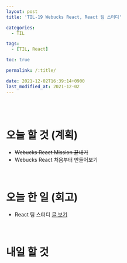 ```yaml
---
layout: post
title: 'TIL-19 Webucks React, React 팀 스터디'

categories: 
  - TIL

tags: 
  - [TIL, React]

toc: true

permalink: /:title/

date: 2021-12-02T16:39:14+0900
last_modified_at: 2021-12-02
---
```


<br>
<br>

# 오늘 할 것 (계획)

- ~~Webucks React Mission 끝내기~~
- Webucks React 처음부터 만들어보기

<br>

# 오늘 한 일 (회고)

- React 팀 스터디 [글 보기](../wecode-12)

<br>

# 내일 할 것


